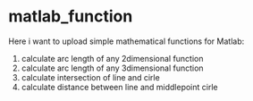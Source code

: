 # matlab_function

Here i want to upload simple mathematical functions for Matlab:
1) calculate arc length of any 2dimensional function
2) calculate arc length of any 3dimensional function
3) calculate intersection of line and cirle
4) calculate distance between line and middlepoint cirle
